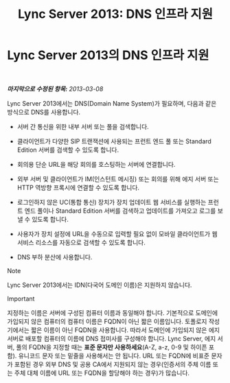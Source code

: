 ﻿---
title: 'Lync Server 2013: DNS 인프라 지원'
TOCTitle: DNS(Domain Name System) 인프라 지원
ms:assetid: 37777c16-94ce-436d-b517-bcf53a564513
ms:mtpsurl: https://technet.microsoft.com/ko-kr/library/Gg425850(v=OCS.15)
ms:contentKeyID: 49303307
ms.date: 08/10/2015
mtps_version: v=OCS.15
ms.translationtype: HT
---

# Lync Server 2013의 DNS 인프라 지원

 

_**마지막으로 수정된 항목:** 2013-03-08_

Lync Server 2013에서는 DNS(Domain Name System)가 필요하며, 다음과 같은 방식으로 DNS를 사용합니다.

  - 서버 간 통신을 위한 내부 서버 또는 풀을 검색합니다.

  - 클라이언트가 다양한 SIP 트랜잭션에 사용되는 프런트 엔드 풀 또는 Standard Edition 서버를 검색할 수 있도록 합니다.

  - 회의용 단순 URL을 해당 회의를 호스팅하는 서버에 연결합니다.

  - 외부 서버 및 클라이언트가 IM(인스턴트 메시징) 또는 회의를 위해 에지 서버 또는 HTTP 역방향 프록시에 연결할 수 있도록 합니다.

  - 로그인하지 않은 UC(통합 통신) 장치가 장치 업데이트 웹 서비스를 실행하는 프런트 엔드 풀이나 Standard Edition 서버를 검색하고 업데이트를 가져오고 로그를 보낼 수 있도록 합니다.

  - 사용자가 장치 설정에 URL을 수동으로 입력할 필요 없이 모바일 클라이언트가 웹 서비스 리소스를 자동으로 검색할 수 있도록 합니다.

  - DNS 부하 분산에 사용합니다.


> [!NOTE]
> Lync Server 2013에서는 IDN(다국어 도메인 이름)은 지원하지 않습니다.




> [!IMPORTANT]
> 지정하는 이름은 서버에 구성된 컴퓨터 이름과 동일해야 합니다. 기본적으로 도메인에 가입되지 않은 컴퓨터의 컴퓨터 이름은 FQDN이 아닌 짧은 이름입니다. 토폴로지 작성기에서는 짧은 이름이 아닌 FQDN을 사용합니다. 따라서 도메인에 가입되지 않은 에지 서버로 배포할 컴퓨터의 이름에 DNS 접미사를 구성해야 합니다. Lync Server, 에지 서버, 풀의 FQDN을 지정할 때는 <STRONG>표준 문자만 사용하세요</STRONG>(A-Z, a-z, 0-9 및 하이픈 포함). 유니코드 문자 또는 밑줄을 사용해서는 안 됩니다. URL 또는 FQDN에 비표준 문자가 포함된 경우 외부 DNS 및 공용 CA에서 지원되지 않는 경우(인증서의 주체 이름 또는 주체 대체 이름에 URL 또는 FQDN을 할당해야 하는 경우)가 많습니다.


